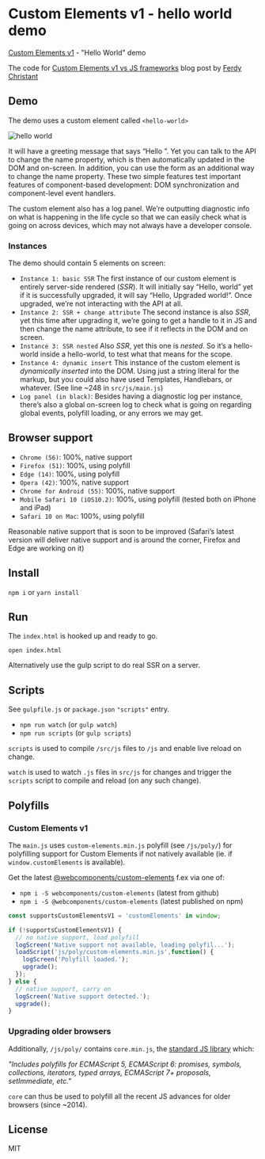 # Custom Elements v1 - hello world demo

[Custom Elements v1](https://developer.mozilla.org/en-US/docs/Web/Web_Components/Custom_Elements) - "Hello World" demo

The code for [Custom Elements v1 vs JS frameworks](https://ferdychristant.com/custom-elements-v1-vs-js-frameworks-e086638cd1a9#.csh0br49h) blog post by [Ferdy Christant](https://ferdychristant.com)

## Demo

The demo uses a custom element called `<hello-world>`

![hello world](https://github.com/kristianmandrup/ce-hw/raw/master/images/screenshot1.png "<hello-world> screenshot")

It will have a greeting message that says “Hello <default value>”. Yet you can talk to the API to change the name property, which is then automatically updated in the DOM and on-screen. In addition, you can use the form as an additional way to change the name property. These two simple features test important features of component-based development: DOM synchronization and component-level event handlers.

The custom element also has a log panel. We’re outputting diagnostic info on what is happening in the life cycle so that we can easily check what is going on across devices, which may not always have a developer console.

### Instances

The demo should contain 5 elements on screen:
- `Instance 1: basic SSR` The first instance of our custom element is entirely server-side rendered (*SSR*). It will initially say “Hello, world” yet if it is successfully upgraded, it will say “Hello, Upgraded world!”. Once upgraded, we’re not interacting with the API at all.
- `Instance 2: SSR + change attribute` The second instance is also *SSR*, yet this time after upgrading it, we’re going to get a handle to it in JS and then change the name attribute, to see if it reflects in the DOM and on screen.
- `Instance 3: SSR nested` Also *SSR*, yet this one is *nested*. So it’s a hello-world inside a hello-world, to test what that means for the scope.
- `Instance 4: dynamic insert` This instance of the custom element is *dynamically inserted* into the DOM. Using just a string literal for the markup, but you could also have used Templates, Handlebars, or whatever. (See line ~248 in `src/js/main.js`)
- `Log panel (in black)`: Besides having a diagnostic log per instance, there’s also a global on-screen log to check what is going on regarding global events, polyfill loading, or any errors we may get.

## Browser support
- `Chrome (56)`: 100%, native support
- `Firefox (51)`: 100%, using polyfill
- `Edge (14)`: 100%, using polyfill
- `Opera (42)`: 100%, native support
- `Chrome for Android (55)`: 100%, native support
- `Mobile Safari 10 (iOS10.2)`: 100%, using polyfill (tested both on iPhone and iPad)
- `Safari 10 on Mac`: 100%, using polyfill

Reasonable native support that is soon to be improved (Safari’s latest version will deliver native support and is around the corner, Firefox and Edge are working on it)

## Install

`npm i` or `yarn install`

## Run

The `index.html` is hooked up and ready to go.

`open index.html`

Alternatively use the gulp script to do real SSR on a server.

## Scripts

See `gulpfile.js` or `package.json` `"scripts"` entry.

- `npm run watch` (or `gulp watch`)
- `npm run scripts` (or `gulp scripts`)

`scripts` is used to compile `/src/js` files to `/js` and enable live reload on change.

`watch` is used to watch `.js` files in `src/js` for changes and trigger the `scripts` script to compile and reload (on any such change).

## Polyfills

### Custom Elements v1

The `main.js` uses `custom-elements.min.js` polyfill (see `/js/poly/`) for polyfilling support for Custom Elements if not natively available (ie. if `window.customElements` is available).

Get the latest [@webcomponents/custom-elements](https://github.com/webcomponents/custom-elements) f.ex via one of:

- `npm i -S webcomponents/custom-elements` (latest from github)
- `npm i -S @webcomponents/custom-elements` (latest published on npm)

```js
const supportsCustomElementsV1 = 'customElements' in window;

if (!supportsCustomElementsV1) {
  // no native support, load polyfill
  logScreen('Native support not available, loading polyfil...');
  loadScript('js/poly/custom-elements.min.js',function() {
    logScreen('Polyfill loaded.');
    upgrade();
  });
} else {
  // native support, carry on
  logScreen('Native support detected.');
  upgrade();
}
```

### Upgrading older browsers

Additionally, `/js/poly/` contains `core.min.js`, the [standard JS library](https://github.com/zloirock/core-js) which:

_"Includes polyfills for ECMAScript 5, ECMAScript 6: promises, symbols, collections, iterators, typed arrays, ECMAScript 7+ proposals, setImmediate, etc."_

`core` can thus be used to polyfill all the recent JS advances for older browsers (since ~2014).

## License

MIT
